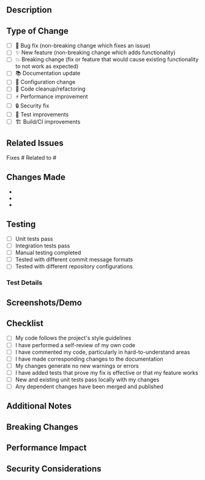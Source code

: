## Description

<!-- Provide a brief description of the changes in this PR -->

## Type of Change

<!-- Mark the relevant option with an "x" -->

- [ ] 🐛 Bug fix (non-breaking change which fixes an issue)
- [ ] ✨ New feature (non-breaking change which adds functionality)
- [ ] 💥 Breaking change (fix or feature that would cause existing functionality to not work as expected)
- [ ] 📚 Documentation update
- [ ] 🔧 Configuration change
- [ ] 🧹 Code cleanup/refactoring
- [ ] ⚡ Performance improvement
- [ ] 🔒 Security fix
- [ ] 🧪 Test improvements
- [ ] 🏗️ Build/CI improvements

## Related Issues

<!-- Link to any related issues using "Fixes #123", "Closes #123", or "Related to #123" -->

Fixes #
Related to #

## Changes Made

<!-- Provide a detailed list of changes made -->

- 
- 
- 

## Testing

<!-- Describe the tests you ran to verify your changes -->

- [ ] Unit tests pass
- [ ] Integration tests pass
- [ ] Manual testing completed
- [ ] Tested with different commit message formats
- [ ] Tested with different repository configurations

### Test Details

<!-- Provide specific details about your testing -->

## Screenshots/Demo

<!-- If applicable, add screenshots or a demo of the changes -->

## Checklist

<!-- Mark completed items with an "x" -->

- [ ] My code follows the project's style guidelines
- [ ] I have performed a self-review of my own code
- [ ] I have commented my code, particularly in hard-to-understand areas
- [ ] I have made corresponding changes to the documentation
- [ ] My changes generate no new warnings or errors
- [ ] I have added tests that prove my fix is effective or that my feature works
- [ ] New and existing unit tests pass locally with my changes
- [ ] Any dependent changes have been merged and published

## Additional Notes

<!-- Add any additional notes, concerns, or context for reviewers -->

## Breaking Changes

<!-- If this is a breaking change, describe what breaks and how to migrate -->

## Performance Impact

<!-- If applicable, describe any performance implications -->

## Security Considerations

<!-- If applicable, describe any security implications -->
